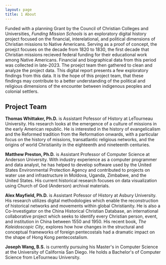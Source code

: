 ```yaml
---
layout: page
title: 1 About
---
```


Funded with a planning Grant by the Council of Christian Colleges and Universities, _Funding Mission Schools_ is an exploratory digital history project focused on the financial, interelational, and political dimensions of Christian missions to Native Americans. Serving as a proof of concept, the proejct focuses on the decade from 1820 to 1830, the first decade that Christian missions recieved federal funding for their educational work among Native Americans. Financial and biographical data from this period was collected in late-2023. The proejct team then gathered to clean and analyze the project data. This digital report presents a few exploratory findings from this data. It is the hope of this project team, that these findings may contribute to a better understanding of the political and religious dimensions of the encounter between indigenous peoples and colonial settlers. 

## Project Team

**Thomas Whittaker, Ph.D.** is Assistant Pofessor of History at LeTourneau University. His research looks at the emergence of a culture of missions in the early American republic. He is interested in the history of evangelicalism and the Reformed tradition from the Reformation onwards, with a particular focus on the history of missions, transatlantic religious networks, and the origins of world Christianity in the eighteenth and nineteenth centuries.

**Matthew Preston, Ph.D.** is Assistant Professor of Computer Science at Anderson University. With industry experience as a computer programmer and data analyst, he has helped to develop software used by the United States Environmental Protection Agency and contributed to projects on water use and infrastructure in Moldova, Uganda, Zimbabwe, and the United States. His current historical research focuses on data visualization using Church of God (Anderson) archival materials.

**Alex Mayfield, Ph.D.** is Assistant Pofessor of History at Asbury University. His research utilizes digital methodologies which enable the reconstruction of historical networks and movements within global Christianity. He is also a Co-Investigator on the China Historical Christian Database, an international collaborative project which seeks to identify every Christian person, event, and institution in China between 1550 and 1950. His recent book, _The Kaleidoscopic City_, explores how how changes in the structural and conceptual frameworks of foreign pentecostals had a dramatic impact on the shape of Hong Kong pentecostalism.

**Joseph Wang, B.S.** is currently pursuing his Master's in Computer Science at the University of California San Diego. He holds a Bachelor's of Computer Science from LeTourneau University.
